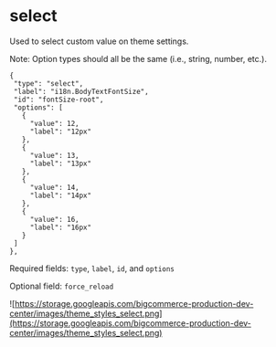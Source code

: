 # select

Used to select custom value on theme settings. 

Note: Option types should all be the same (i.e., string, number, etc.).

```
{
 "type": "select",
 "label": "i18n.BodyTextFontSize",
 "id": "fontSize-root",
 "options": [
   {
     "value": 12,
     "label": "12px"
   },
   {
     "value": 13,
     "label": "13px"
   },
   {
     "value": 14,
     "label": "14px"
   },
   {
     "value": 16,
     "label": "16px"
   }
 ]
},
```
Required fields: `type`, `label`, `id`, and `options`

Optional field: `force_reload`


![https://storage.googleapis.com/bigcommerce-production-dev-center/images/theme_styles_select.png](https://storage.googleapis.com/bigcommerce-production-dev-center/images/theme_styles_select.png)
